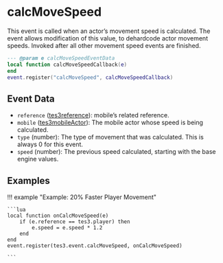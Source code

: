 # calcMoveSpeed

This event is called when an actor’s movement speed is calculated. The event allows modification of this value, to dehardcode actor movement speeds. Invoked after all other movement speed events are finished.

```lua
--- @param e calcMoveSpeedEventData
local function calcMoveSpeedCallback(e)
end
event.register("calcMoveSpeed", calcMoveSpeedCallback)
```

## Event Data

* `reference` ([tes3reference](../../types/tes3reference)): mobile’s related reference.
* `mobile` ([tes3mobileActor](../../types/tes3mobileActor)): The mobile actor whose speed is being calculated.
* `type` (number): The type of movement that was calculated. This is always 0 for this event.
* `speed` (number): The previous speed calculated, starting with the base engine values.

## Examples

!!! example "Example: 20% Faster Player Movement"

	```lua
	local function onCalcMoveSpeed(e)
	    if (e.reference == tes3.player) then
	        e.speed = e.speed * 1.2
	    end
	end
	event.register(tes3.event.calcMoveSpeed, onCalcMoveSpeed)

	```

